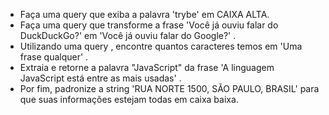 - Faça uma query que exiba a palavra 'trybe' em CAIXA ALTA.
- Faça uma query que transforme a frase 'Você já ouviu falar do DuckDuckGo?' em 'Você já ouviu falar do Google?' .
- Utilizando uma query , encontre quantos caracteres temos em 'Uma frase qualquer' .
- Extraia e retorne a palavra "JavaScript" da frase 'A linguagem JavaScript está entre as mais usadas' .
- Por fim, padronize a string 'RUA NORTE 1500, SÃO PAULO, BRASIL' para que suas informações estejam todas em caixa baixa.